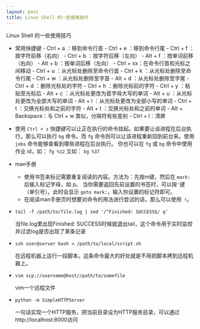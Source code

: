 ```yaml
---
layout: post
title: Linux Shell 的一些使用技巧
---
```


Linux Shell 的一些使用技巧

* 常用快捷键
		- Ctrl + a ：移到命令行首
		- Ctrl + e ：移到命令行尾
		- Ctrl + f ：按字符前移（右向）
		- Ctrl + b ：按字符后移（左向）
		- Alt + f ：按单词前移（右向）
		- Alt + b ：按单词后移（左向）
		- Ctrl + xx：在命令行首和光标之间移动
		- Ctrl + u ：从光标处删除至命令行首
		- Ctrl + k ：从光标处删除至命令行尾
		- Ctrl + w ：从光标处删除至字首
		- Alt + d ：从光标处删除至字尾
		- Ctrl + d ：删除光标处的字符
		- Ctrl + h ：删除光标前的字符
		- Ctrl + y ：粘贴至光标后
		- Alt + c ：从光标处更改为首字母大写的单词
		- Alt + u ：从光标处更改为全部大写的单词
		- Alt + l ：从光标处更改为全部小写的单词
		- Ctrl + t ：交换光标处和之前的字符
		- Alt + t ：交换光标处和之前的单词
		- Alt + Backspace：与 Ctrl + w 类似，分隔符有些差别
		- Ctrl + l：清屏
* 使用 `Ctrl + z` 快捷键可以让正在执行的命令挂起。如果要让该进程在后台执行，那么可以执行 `bg` 命令。而 `fg` 命令则可以让该进程重新回到前台来。使用 `jobs` 命令能够查看到哪些进程在后台执行。 你也可以在 `fg` 或 `bg` 命令中使用作业 id，如： `fg %12` 又如： `bg %37`
* man手册
	* 使用书签来标记需要重复阅读的内容。方法为：先按m键，然后在 `mark:` 后输入标记字母，如 p。 当你需要返回先前设置的书签时，可以按` ' `键（单引号）。此时会显示 `goto mark:`，输入你设置的标记符即可。
	* 在阅读man手册页时想要对命令的用法进行尝试的话，那么可以使用` !`。
* `tail -f /path/to/file.log | sed '/^Finished: SUCCESS$/ q' `

    当file.log里出现Finished: SUCCESS时候就退出tail，这个命令用于实时监控并过滤log是否出现了某条记录
* `ssh user@server bash < /path/to/local/script.sh `

    在远程机器上运行一段脚本。这条命令最大的好处就是不用把脚本拷到远程机器上。
* `vim scp://username@host//path/to/somefile`

    vim一个远程文件

* `python -m SimpleHTTPServer`

    一句话实现一个HTTP服务，把当前目录设为HTTP服务目录，可以通过http://localhost:8000访问
